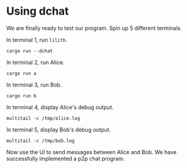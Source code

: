 # Using dchat

We are finally ready to test our program. Spin up 5 different terminals.

In terminal 1, run `lilith`.

```
cargo run --dchat
```

In terminal 2, run Alice.

```
cargo run a 
```

In terminal 3, run Bob.

```
cargo run b
```

In terminal 4, display Alice's debug output.

```
multitail -c /tmp/alice.log
```

In terminal 5, display Bob's debug output.

```
multitail -c /tmp/bob.log
```

Now use the UI to send messages between Alice and Bob. We have
successfully implemented a p2p chat program.


